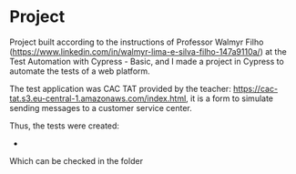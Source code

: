 # Project 

Project built according to the instructions of Professor Walmyr Filho (https://www.linkedin.com/in/walmyr-lima-e-silva-filho-147a9110a/) at the Test Automation with Cypress - Basic, and I made a project in Cypress to automate the tests of a web platform.

The test application was CAC TAT provided by the teacher: https://cac-tat.s3.eu-central-1.amazonaws.com/index.html, it is a form to simulate sending messages to a customer service center. 

Thus, the tests were created:

- 

Which can be checked in the  folder
